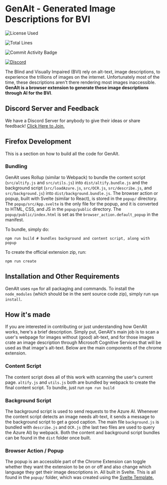 
# GenAlt - Generated Image Descriptions for BVI

![License Used](https://img.shields.io/github/license/anish-lakkapragada/GenAlt)

![Total Lines](https://img.shields.io/tokei/lines/github/anish-lakkapragada/GenAlt)

![Commit Activity Badge](https://img.shields.io/github/commit-activity/w/anish-lakkapragada/GenAlt?color=green)

[![Discord](https://img.shields.io/discord/928916045295652905.svg?label=&logo=discord&logoColor=ffffff&color=7389D8&labelColor=6A7EC2)](https://discord.gg/Xcft8CrXRq)

The Blind and Visually Impaired (BVI) rely on alt-text, image descriptions, to experience the trillions of images on the internet. Unfortunately most of the time, these descriptions aren't there rendering most images inaccessible. **GenAlt is a browser extension to generate these image descriptions through AI for the BVI**.

## Discord Server and Feedback

We have a Discord Server for anybody to give their ideas or share feedback! [Click Here to Join.](https://discord.gg/Xcft8CrXRq)

## Firefox Development

This is a section on how to build all the code for GenAlt. 

### Bundling

GenAlt uses Rollup (similar to Webpack) to bundle the content script (`src/altify.js` and `src/utils.js`) into `dist/altify.bundle.js` and the background script (`src/loadAzure.js`, `src/OCR.js`, `src/describe.js`, and `src/background.js`) into `dist/background.bundle.js`. The browser action or popup, built with Svelte (similar to React), is stored in the `popup/` directory. The `popup/src/App.svelte` is the only file for the popup, and it is converted to HTML, CSS, and JS in the `popup/public` directory. The `popup/public/index.html` is set as the `browser_action.default_popup` in the manifest. 

To bundle, simply do: 
```
npm run build # bundles background and content script, along with popup
```

To create the official extension zip, run: 
```
npm run create
```

## Installation and Other Requirements

GenAlt uses  `npm` for all packaging and commands. To install the `node_modules` (which should be in the sent source code zip), simply run `npm install`. 

## How it's made

If you are interested in contributing or just understanding how GenAlt works, here's a brief description. Simply put, GenAlt's main job is to scan a user's webpage for images without (good) alt-text, and for those images crate an image description through Microsoft Cognitive Services that will be used as that image's alt-text. Below are the main components of the chrome extension. 


### Content Script

The content script does all of this work with scanning the user's current page. `altify.js` and `utils.js` both are bundled by webpack to create the final content script. To bundle, just run ```npm run build```

### Background Script

The background script is used to send requests to the Azure AI. Whenever the content script detects an image needs alt-text, it sends a message to the background script to get a good caption. The main file `background.js` is bundled with `describe.js` and `OCR.js` (the last two files are used to query the Azure AI) by webpack. Both the content and background script bundles can be found in the `dist` folder once built.

### Browser Action / Popup

The popup is an accessible part of the Chrome Extension can toggle whether they want the extension to be on or off and also change which language they get their image descriptions in. All built in Svelte. This is all found in the `popup/` folder, which was created using the [Svelte Template.](https://github.com/sveltejs/template)